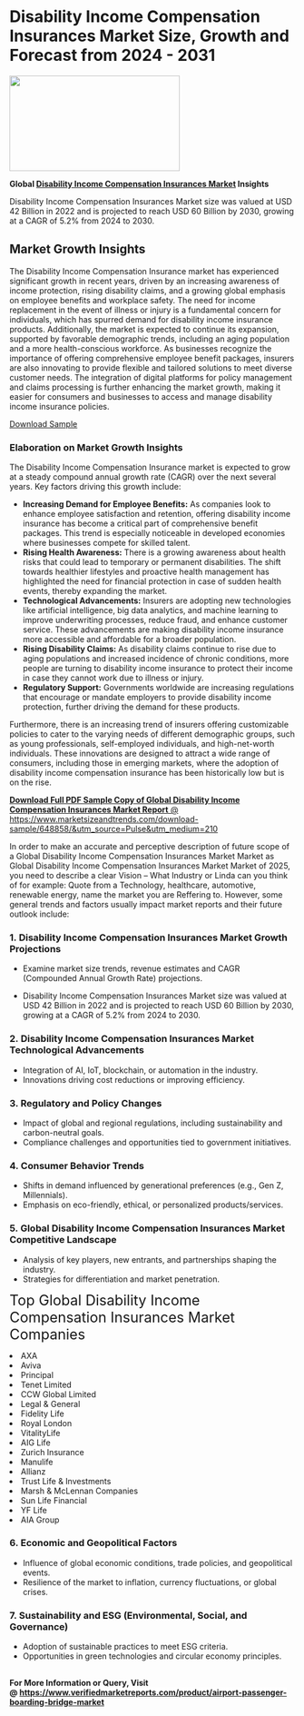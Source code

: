<H1>Disability Income Compensation Insurances Market Size, Growth and Forecast from 2024 - 2031</H1><img class="aligncenter size-medium wp-image-584254" src="https://thirdeyenews.in/wp-content/uploads/2024/09/Global-Market-Research-300x168.jpeg" alt="" width="300" height="168" /><p><strong>Global&nbsp;<a href="https://www.marketsizeandtrends.com/download-sample/648858/&amp;utm_source=Pulse&amp;utm_medium=210">Disability Income Compensation Insurances Market</a> Insights</strong></p><p>Disability Income Compensation Insurances Market size was valued at USD 42 Billion in 2022 and is projected to reach USD 60 Billion by 2030, growing at a CAGR of 5.2% from 2024 to 2030.</p><p><h2>Market Growth Insights</h2> <p>The Disability Income Compensation Insurance market has experienced significant growth in recent years, driven by an increasing awareness of income protection, rising disability claims, and a growing global emphasis on employee benefits and workplace safety. The need for income replacement in the event of illness or injury is a fundamental concern for individuals, which has spurred demand for disability income insurance products. Additionally, the market is expected to continue its expansion, supported by favorable demographic trends, including an aging population and a more health-conscious workforce. As businesses recognize the importance of offering comprehensive employee benefit packages, insurers are also innovating to provide flexible and tailored solutions to meet diverse customer needs. The integration of digital platforms for policy management and claims processing is further enhancing the market growth, making it easier for consumers and businesses to access and manage disability income insurance policies.</p> <p><a href="#">Download Sample</a></p> <h3>Elaboration on Market Growth Insights</h3> <p>The Disability Income Compensation Insurance market is expected to grow at a steady compound annual growth rate (CAGR) over the next several years. Key factors driving this growth include:</p> <ul> <li><strong>Increasing Demand for Employee Benefits:</strong> As companies look to enhance employee satisfaction and retention, offering disability income insurance has become a critical part of comprehensive benefit packages. This trend is especially noticeable in developed economies where businesses compete for skilled talent.</li> <li><strong>Rising Health Awareness:</strong> There is a growing awareness about health risks that could lead to temporary or permanent disabilities. The shift towards healthier lifestyles and proactive health management has highlighted the need for financial protection in case of sudden health events, thereby expanding the market.</li> <li><strong>Technological Advancements:</strong> Insurers are adopting new technologies like artificial intelligence, big data analytics, and machine learning to improve underwriting processes, reduce fraud, and enhance customer service. These advancements are making disability income insurance more accessible and affordable for a broader population.</li> <li><strong>Rising Disability Claims:</strong> As disability claims continue to rise due to aging populations and increased incidence of chronic conditions, more people are turning to disability income insurance to protect their income in case they cannot work due to illness or injury.</li> <li><strong>Regulatory Support:</strong> Governments worldwide are increasing regulations that encourage or mandate employers to provide disability income protection, further driving the demand for these products.</li> </ul> <p>Furthermore, there is an increasing trend of insurers offering customizable policies to cater to the varying needs of different demographic groups, such as young professionals, self-employed individuals, and high-net-worth individuals. These innovations are designed to attract a wide range of consumers, including those in emerging markets, where the adoption of disability income compensation insurance has been historically low but is on the rise.</p> <p><a href="#"></p><p><span class=""><strong>Download Full PDF Sample Copy of Global Disability Income Compensation Insurances Market Report</strong> @ <a href="https://www.marketsizeandtrends.com/download-sample/648858/&amp;utm_source=Pulse&amp;utm_medium=210" target="_blank">https://www.marketsizeandtrends.com/download-sample/648858/&amp;utm_source=Pulse&amp;utm_medium=210</a></span></p><p>In order to make an accurate and perceptive description of future scope of a Global&nbsp;Disability Income Compensation Insurances Market Market as Global&nbsp;Disability Income Compensation Insurances Market Market of 2025, you need to describe a clear Vision &ndash; What Industry or Linda can you think of for example: Quote from a Technology, healthcare, automotive, renewable energy, name the market you are Reffering to. However, some general trends and factors usually impact market reports and their future outlook include:</p><h3>1.&nbsp;<strong>Disability Income Compensation Insurances Market Growth Projections</strong></h3><ul><li>Examine market size trends, revenue estimates and CAGR (Compounded Annual Growth Rate) projections.</li><li><p>Disability Income Compensation Insurances Market size was valued at USD 42 Billion in 2022 and is projected to reach USD 60 Billion by 2030, growing at a CAGR of 5.2% from 2024 to 2030.</p></li></ul><h3>2.&nbsp;<strong>Disability Income Compensation Insurances Market Technological Advancements</strong></h3><ul><li>Integration of AI, IoT, blockchain, or automation in the industry.</li><li>Innovations driving cost reductions or improving efficiency.</li></ul><h3>3.&nbsp;<strong>Regulatory and Policy Changes</strong></h3><ul><li>Impact of global and regional regulations, including sustainability and carbon-neutral goals.</li><li>Compliance challenges and opportunities tied to government initiatives.</li></ul><h3>4.&nbsp;<strong>Consumer Behavior Trends</strong></h3><ul><li>Shifts in demand influenced by generational preferences (e.g., Gen Z, Millennials).</li><li>Emphasis on eco-friendly, ethical, or personalized products/services.</li></ul><h3>5.&nbsp;<strong>Global Disability Income Compensation Insurances Market Competitive Landscape</strong></h3><ul><li>Analysis of key players, new entrants, and partnerships shaping the industry.</li><li>Strategies for differentiation and market penetration.</li></ul><p data-pm-slice="1 1 []"><span style="color: inherit; font-family: inherit; font-size: 25px;">Top Global Disability Income Compensation Insurances Market Companies</span></p><div class="" data-test-id=""><p><li>AXA</li><li> Aviva</li><li> Principal</li><li> Tenet Limited</li><li> CCW Global Limited</li><li> Legal & General</li><li> Fidelity Life</li><li> Royal London</li><li> VitalityLife</li><li> AIG Life</li><li> Zurich Insurance</li><li> Manulife</li><li> Allianz</li><li> Trust Life & Investments</li><li> Marsh & McLennan Companies</li><li> Sun Life Financial</li><li> YF Life</li><li> AIA Group</li></p></div><h3>6.&nbsp;<strong>Economic and Geopolitical Factors</strong></h3><ul><li>Influence of global economic conditions, trade policies, and geopolitical events.</li><li>Resilience of the market to inflation, currency fluctuations, or global crises.</li></ul><h3>7.&nbsp;<strong>Sustainability and ESG (Environmental, Social, and Governance)</strong></h3><ul><li>Adoption of sustainable practices to meet ESG criteria.</li><li>Opportunities in green technologies and circular economy principles.</li></ul><h2><strong style="font-size: 14px;">For More Information or Query, Visit @&nbsp;</strong><a style="background-color: #ffffff; font-size: 14px;" href="https://www.marketsizeandtrends.com/report/disability-income-compensation-insurances-market/" target="_blank">https://www.verifiedmarketreports.com/product/airport-passenger-boarding-bridge-market</a></h2>
